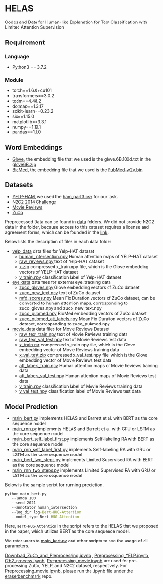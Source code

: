 # HELAS
Codes and Data for Human-like Explanation for Text Classification with Limited Attention Supervision

## Requirement
### Language
* Python3 == 3.7.2
### Module
* torch==1.6.0+cu101
* transformers==3.0.2
* tqdm==4.48.2
* dotmap==1.3.17
* scikit-learn==0.23.2
* six==1.15.0
* matplotlib==3.3.1
* numpy==1.19.1
* pandas==1.1.0

## Word Embeddings
* [Glove](https://nlp.stanford.edu/projects/glove/), the embedding file that we used is the glove.6B.100d.txt in the [glove6B.zip](http://downloads.cs.stanford.edu/nlp/data/glove.6B.zip)
* [BioMed](http://bio.nlplab.org/), the embedding file that we used is the [PubMed-w2v.bin](http://evexdb.org/pmresources/vec-space-models/PubMed-w2v.bin)

## Datasets
* [YELP-HAM](https://github.com/cansusen/Human-Attention-for-Text-Classification), we used the [ham_part3.csv](https://github.com/cansusen/Human-Attention-for-Text-Classification/blob/master/raw_data/ham_part3.csv) for our task.
* [N2C2 2014 Challenge](https://portal.dbmi.hms.harvard.edu/projects/n2c2-nlp/)
* [Movie Reviews](http://www.eraserbenchmark.com/)
* [ZuCo](https://osf.io/q3zws/)


Preprocessed Data can be found in [data](./data) folders. We did not provide N2C2 data in the folder, because access to this dataset requires a license and agreement forms, which can be founded in the [link](https://portal.dbmi.hms.harvard.edu/projects/n2c2-nlp/).

Below lists the description of files in each data folder
* [yelp_data](./yelp_data) data files for Yelp-HAT dataset
   * [human_intersection.npy](./data/human_intersection.npy) Human attention maps of YELP-HAT dataset
   * [raw_reviews.npy](./yelp_data/raw_reviews.npy) text of Yelp-HAT dataset
   * [x.zip](./yelp_data/x.zip) compressed x_train.npy file, which is the Glove embedding vectors of YELP-HAT dataset
   * [y_train.npy](./data/y.npy) classification label of Yelp-HAT dataset
* [eye_data](./eye_data) data files for external eye_tracking data
   * [zuco_gloves.npy](./eye_data/zuco_gloves.npy) Glove embedding vectors of ZuCo dataset
   * [zuco_new_text.npy](./eye_data/zuco_new_text.npy) text of ZuCo dataset
   * [mfd_scores.npy](./eye_data/mfd_scores.npy) Mean Fix Duration vectors of ZuCo dataset, can be converted to human attention maps, corresponding to zuco_gloves.npy and zuco_new_text.npy
   * [zuco_pubmed.npy](./eye_data/zuco_pubmed.npy) BioMed embedding vectors of ZuCo dataset
   * [zuco_pubmed_att_labels.npy](./eye_data/zuco_pubmed_att_labels.npy) Mean Fix Duration vectors of ZuCo dataset, corresponding to zuco_pubmed.npy
* [movie_data](./movie_data) data files for Movie Reviews Dataset
   * [raw_text_train.npy](./movie_data/raw_text_train.npy) text of Movie Reviews training data
   * [raw_text_val_test.npy](./movie_data/raw_text_val_test.npy) text of Movie Reviews test data
   * [x_train.rar](./movie_data/x_train.rar) compressed x_train.npy file, which is the Glove embedding vector of Movie Reviews training data
   * [x_val_test.zip](./movie_data/x_val_test.zip) compressed x_val_test.npy file, which is the Glove embedding vector of Movie Reviews test data
   * [att_labels_train.npy](./movie_data/att_labels_train.npy) Human attention maps of Movie Reviews training data
   * [att_labels_val_test.npy](./movie_data/att_labels_val_test.npy) Human attention maps of Movie Reviews test data  
   * [y_train.npy](./movie_data/y_train.npy) classification label of Movie Reviews training data
   * [y_val_test.npy](./movie_data/y_test.npy) classification label of Movie Reviews test data  
   


## Model Prediction
* [main_bert.py](./main_bert.py) implements HELAS and Barrett et al. with BERT as the core sequence model
* [main_rnn.py](./main_rnn.py) implements HELAS and Barrett et al. with GRU or LSTM as the core sequence model
* [main_bert_self_label_first.py](./main_bert_self_label_first.py) implements Self-labeling RA with BERT as the core sequence model
* [main_rnn_self_label_first.py](./main_rnn_self_label_first.py) implements Self-labeling RA with GRU or LSTM as the core sequence model
* [main_bert_two_steps.py](./main_bert_two_steps.py) implements Limited Supervised RA with BERT as the core sequence model
* [main_rnn_two_steps.py](./main_rnn_two_steps.py) implements Limited Supervised RA with GRU or LSTM as the core sequence model

Below is the sample script for running prediction.
```cmd
python main_bert.py
   --lamda 100
   --seed 2021
   --annotator human_intersection
   --log_dir log-Bert-HUG-Attention
   --model_type Bert-HUG-Attention
```
Here, ```Bert-HUG-Attention``` in the script refers to the HELAS that we proposed in the paper, which utilizes BERT as the core sequence model.

We refer users to [main_bert.py](./main_bert.py) and other scripts to see the usage of all parameters.

[Download_ZuCo_and_Preprocessing.ipynb](./Download_ZuCo_and_Preprocessing.ipynb) , [Preprocessing_YELP.ipynb](./Preprocessing_YELP.ipynb), [i2b2_process.ipynb](./i2b2_process.ipynb), [Preprocessing_movie.ipynb](./Preprocessing_movie.ipynb) are used for pre-processing ZuCo, YELP, and N2C2 dataset, respectively. For Preprocessing_movie.ipynb, please run the .ipynb file under the [eraserbenchmark](https://github.com/jayded/eraserbenchmark) repo.
